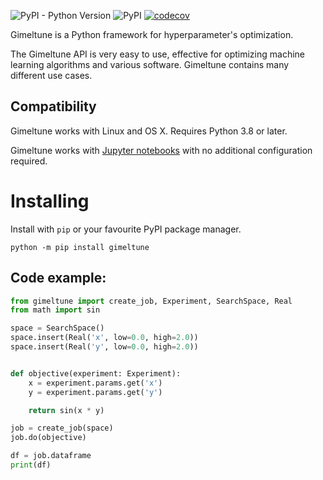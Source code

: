 ![PyPI - Python Version](https://img.shields.io/pypi/pyversions/gimeltune) ![PyPI](https://img.shields.io/pypi/v/gimeltune) [![codecov](https://codecov.io/gh/qnbhd/gimeltune/branch/main/graph/badge.svg)](https://codecov.io/gh/qnbhd/gimeltune)

Gimeltune is a Python framework for hyperparameter's optimization.

The Gimeltune API is very easy to use, effective for optimizing machine learning algorithms and various software. Gimeltune contains many different use cases.

## Compatibility

Gimeltune works with Linux and OS X. Requires Python 3.8 or later.

Gimeltune works with [Jupyter notebooks](https://jupyter.org/) with no additional configuration required.

# Installing

Install with `pip` or your favourite PyPI package manager.

`python -m pip install gimeltune`

## Code example:

```python
from gimeltune import create_job, Experiment, SearchSpace, Real
from math import sin

space = SearchSpace()
space.insert(Real('x', low=0.0, high=2.0))
space.insert(Real('y', low=0.0, high=2.0))


def objective(experiment: Experiment):
    x = experiment.params.get('x')
    y = experiment.params.get('y')

    return sin(x * y)

job = create_job(space)
job.do(objective)

df = job.dataframe
print(df)
```

